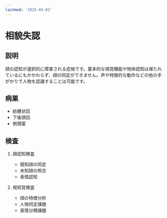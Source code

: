 ```yaml
---
lastmod: '2025-04-03'
---
```


# 相貌失認

## 説明

顔の認知が選択的に障害される症候です。基本的な視覚機能や物体認知は保たれているにもかかわらず、顔の同定ができません。声や特徴的な動作などの他の手がかりで人物を認識することは可能です。

## 病巣

- 紡錘状回
- 下後頭回
- 側頭葉

## 検査

1. 顔認知検査

   - 既知顔の同定
   - 未知顔の照合
   - 表情認知

2. 視知覚検査
   - 顔の特徴分析
   - 人物同定課題
   - 表情分類課題
